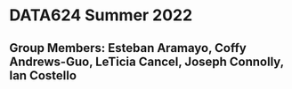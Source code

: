 # DATA624 Summer 2022

## Group Members: Esteban Aramayo, Coffy Andrews-Guo, LeTicia Cancel, Joseph Connolly, Ian Costello
 
